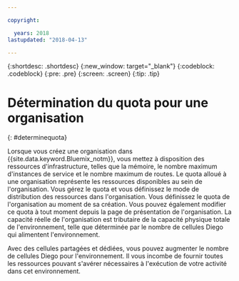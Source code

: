 ```yaml
---

copyright:

  years: 2018
lastupdated: "2018-04-13"

---
```


{:shortdesc: .shortdesc}
{:new_window: target="_blank"}
{:codeblock: .codeblock}
{:pre: .pre}
{:screen: .screen}
{:tip: .tip}

# Détermination du quota pour une organisation
{: #determinequota}

Lorsque vous créez une organisation dans {{site.data.keyword.Bluemix_notm}}, vous mettez à disposition des ressources d'infrastructure, telles que la mémoire, le nombre maximum d'instances de service et le nombre maximum de routes. Le quota alloué à une organisation représente les ressources disponibles au sein de l'organisation. Vous gérez le quota et vous définissez le mode de distribution des ressources dans l'organisation. Vous définissez le quota de l'organisation au moment de sa création. Vous pouvez également modifier ce quota à tout moment depuis la page de présentation de l'organisation. La capacité réelle de l'organisation est tributaire de la capacité physique totale de l'environnement, telle que déterminée par le nombre de cellules Diego qui alimentent l'environnement.

Avec des cellules partagées et dédiées, vous pouvez augmenter le nombre de cellules Diego pour l'environnement. Il vous incombe de fournir toutes les ressources pouvant s'avérer nécessaires à l'exécution de votre activité dans cet environnement.
